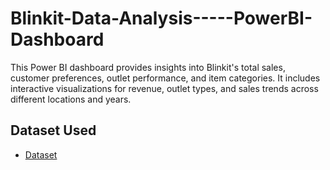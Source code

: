 # Blinkit-Data-Analysis-----PowerBI-Dashboard
This Power BI dashboard provides insights into Blinkit's total sales, customer preferences, outlet performance, and item categories. It includes interactive visualizations for revenue, outlet types, and sales trends across different locations and years. 

## Dataset Used
- <a href = "https://github.com/srinjay98/Blinkit-Data-Analysis-----PowerBI-Dashboard/blob/main/BlinkIT%20Grocery%20Data.xlsx"> Dataset </a>
